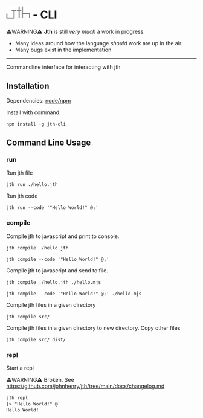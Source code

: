 # <img src="./logo.svg" alt="jth" style="height:32px" height="32"> - CLI

⚠️WARNING⚠️
**Jth** is still _very much_ a work in progress.

- Many ideas around how the language _should_ work
  are up in the air.
- Many bugs exist in the implementation.

<hr >

Commandline interface for interacting with jth.

## Installation

Dependencies: [node/npm](https://nodejs.org)

Install with command:

```
npm install -g jth-cli
```

## Command Line Usage

### run

Run jth file

```
jth run ./hello.jth
```

Run jth code

```
jth run --code '"Hello World!" @;'
```

### compile

Compile jth to javascript and print to console.

```
jth compile ./hello.jth
```

```
jth compile --code '"Hello World!" @;'
```

Compile jth to javascript and send to file.

```
jth compile ./hello.jth ./hello.mjs
```

```
jth compile --code '"Hello World!" @;' ./hello.mjs
```

Compile jth files in a given directory

```
jth compile src/
```

Compile jth files in a given directory to new directory. Copy other files

```
jth compile src/ dist/
```

### repl

Start a repl

⚠️WARNING⚠️ Broken. See https://github.com/johnhenry/jth/tree/main/docs/changelog.md

```
jth repl
[> "Hello World!" @
Hello World!
```
